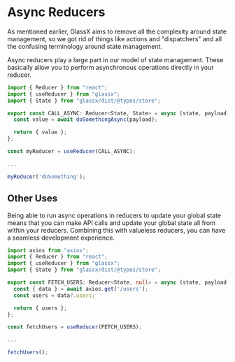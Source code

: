 # Async Reducers

As mentioned earlier, GlassX aims to remove all the complexity around state management, so we got rid of things like actions and "dispatchers" and all the confusing terminology around state management.

Async reducers play a large part in our model of state management. These basically allow you to perform asynchronous operations directly in your reducer.

```ts
import { Reducer } from "react";
import { useReducer } from "glassx";
import { State } from "glassx/dist/@types/store";

export const CALL_ASYNC: Reducer<State, State> = async (state, payload) => {
  const value = await doSomethingAsync(payload);

  return { value };
};

const myReducer = useReducer(CALL_ASYNC);

...

myReducer('doSomething');
```

## Other Uses

Being able to run async operations in reducers to update your global state means that you can make API calls and update your global state all from within your reducers. Combining this with valueless reducers, you can have a seamless development experience.

```ts
import axios from "axios";
import { Reducer } from "react";
import { useReducer } from "glassx";
import { State } from "glassx/dist/@types/store";

export const FETCH_USERS: Reducer<State, null> = async (state, payload = null) => {
  const { data } = await axios.get('/users');
  const users = data?.users;

  return { users };
};

const fetchUsers = useReducer(FETCH_USERS);

...

fetchUsers();
```
